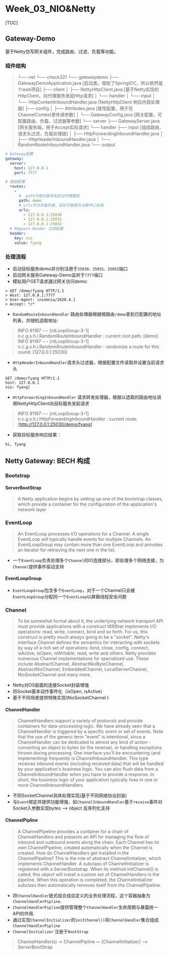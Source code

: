 # Week_03_NIO&Netty

[TOC]
## Gateway-Demo
基于Netty仿写网关组件，完成路由、过滤、负载等功能。

### 组件结构
> └── net
    └── check321
        └── gatewaydemo 
            ├── GatewayDemoApplication.java  [启动类，借助了SpringIOC，所以依然是个web项目]
            ├── client
            │   ├── NettyHttpClient.java [基于Netty实现的HttpClient，向代理服务发起Http请求]
            │   └── handler
            │       └── input
            │           └── HttpContentInboundHandler.java [NettyHttpClient 响应内容处理器]
            ├── config
            │   ├── Attributes.java [属性配置，用于在ChannelContext里传递参数]
            │   └── GatewayConfig.java [网关配置，可配置路由、负载、过滤器等参数]
            └── server
                ├── GatewayServer.java [网关服务端，用于Accept实际请求]
                └── handler
                    ├── input [组成路由、请求头过滤、负载处理链]
                    │   ├── HttpForwardingInboundHandler.java 
                    │   ├── HttpHeaderInboundHandler.java
                    │   └── RandomRouteInboundHandler.java
                    └── output

```yaml
# Gateway配置
gateway:
  server: 
    host: 127.0.0.1
    port: 7777

# 路由配置
  routes: 
    -
      #  path可做为服务名区分代理服务 
      path: demo
      # urls作为负载列表，实际可替换为注册中心拉取
      urls: 
        - 127.0.0.1:25030
        - 127.0.0.1:25031
        - 127.0.0.1:25032
  # Request-Header 过滤配置
  header:
    key: nio
    value: fyang
```


### 处理流程

- 启动目标服务demo并分别注册于`25030、25031、25032`端口
- 启动网关服务Gateway-Demo监听于`7777`端口
- 模拟用户GET请求通过网关访问demo: 

```
> GET /demo/fyang HTTP/1.1
> Host: 127.0.0.1:7777
> User-Agent: insomnia/2020.4.1
> Accept: */*
```

- `RandomRouteInboundHandler` 路由处理器根据根路由`/demo`拿到已配置的地址列表，并随机选取地址:

> INFO 91197 --- [ntLoopGroup-3-1] n.c.g.s.h.i.RandomRouteInboundHandler    : current root path: [demo]
> INFO 91197 --- [ntLoopGroup-3-1] n.c.g.s.h.i.RandomRouteInboundHandler    : randomize a route for this round: [127.0.0.1:25030]


- `HttpHeaderInboundHandler`请求头过滤器，根据配置文件读取并设置当前请求头

```
GET /demo/fyang HTTP/1.1
host: 127.0.0.1
nio: fyang]
```

- `HttpForwardingInboundHandler`  请求转发处理器，根据以选取的路由地址调用NettyHttpClient向目标服务发起请求

> INFO 91197 --- [ntLoopGroup-3-1] n.c.g.s.h.i.HttpForwardingInboundHandler : current route: [http://127.0.0.1:25030/demo/fyang]

- 获取目标服务响应结果： 

```
hi, fyang
```

## Netty Gateway: BECH 构成

### Bootstrap

#### ServerBootStrap
> A Netty application begins by setting up one of the bootstrap classes, which provide a container for the configuration of the application's network layer

### EventLoop
> An EventLoop processes I/O operations for a Channel. A single EventLoop will typically handle events for multiple Channels. An EventLoopGroup may contain more than one EventLoop and provides an iterator for retrieving the next one in the list.

- 一个`EventLoop`负责处理多个`Channel`的IO连接部分，即处理多个网络连接，为`Channel`提供事件驱动支持

#### EventLoopGroup
- `EventLoopGroup`包含多个`EventLoop`，对于一个Channel只会被`EventLoopGroup`分配同一个`EventLoop`以屏蔽线程安全问题

### Channel
> To be somewhat formal about it, the underlying network transport API must provide applications with a construct tßßßhat implements I/O operations: read, write, connect, bind and so forth. For us, this construct is pretty much always going to be a "socket". Netty's interface Channel defines the semantics for interacting with sockets by way of a rich set of operations: bind, close, config, connect, isActive, isOpen, isWritable, read, write and others. Netty provides numerous Channel implementations for specialized use. These include AbstractChannel, AbstractNioByteChannel, AbstractNioChannel, EmbeddedChannel, LocalServerChannel, NioSocketChannel and many more.

- Netty对OS层面的连接Socket封装增强
- 将Socket基本动作事件化（isOpen, isActive）
- 基于不同场景提供特殊实现(NioSocketChannel )


#### ChannelHandler

> ChannelHandlers support a variety of protocols and provide containers for data-processing logic. We have already seen that a ChannelHandler is triggered by a specific event or set of events. Note that the use of the generic term "event" is intentional, since a ChannelHandler can be dedicated to almost any kind of action - converting an object to bytes (or the reverse), or handling exceptions thrown during processing.
One interface you’ll be encountering (and implementing) frequently is ChannelInboundHandler. This type receives inbound events (including received data) that will be handled by your application's business logic. You can also flush data from a ChannelInboundHandler when you have to provide a response. In short, the business logic of your application typically lives in one or more ChannelInboundHandlers.

- 不同SocketChannel具体处理实现(基于不同网络协议封装)
- 与`Event`绑定并提供功能增强，如`ChannelInboundHandler`基于`receive`事件对Socket入参数实现bytes —> object 反序列化支持

#### ChannelPipline

> A ChannelPipeline provides a container for a chain of ChannelHandlers and presents an API for managing the flow of inbound and outbound events along the chain. Each Channel has its own ChannelPipeline, created automatically when the Channel is created.
How do ChannelHandlers get installed in the ChannelPipeline? This is the role of abstract ChannelInitializer, which implements ChannelHandler. A subclass of ChannelInitializer is registered with a ServerBootstrap. When its method initChannel() is called, this object will install a custom set of ChannelHandlers in the pipeline. When this operation is completed, the ChannelInitializer subclass then automatically removes itself from the ChannelPipeline.

- 将`ChannelHandler`链式组合成自定义的业务处理流程，这个容器抽象为`ChannelHandlerPipline`.
- `ChannelHandlerPipline`提供管理整个`ChannelHandler`生命周期与暴露统一API的作用.
- 通过实现`ChannelInitializer`的`initChannel()`将`ChannelHandler`集合组成`ChannelHandlerPipline`
- `ChannelInitializer` 注册于`BootStrap`

> ChannelHandler(s) -> ChannelPipline — [ChannelInitializer] —> ServerBootStrap







